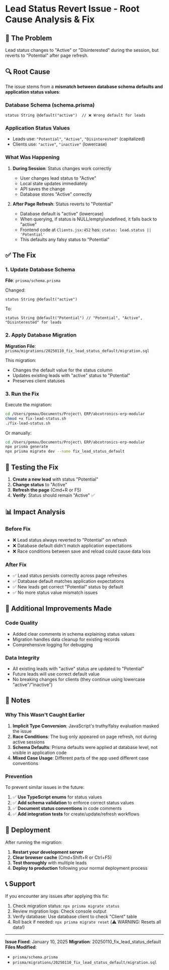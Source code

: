 # Lead Status Revert Issue - Root Cause Analysis & Fix

## 🐛 The Problem

Lead status changes to "Active" or "Disinterested" during the session, but reverts to "Potential" after page refresh.

## 🔍 Root Cause

The issue stems from a **mismatch between database schema defaults and application status values**:

### Database Schema (schema.prisma)
```prisma
status String @default("active")  // ❌ Wrong default for leads
```

### Application Status Values
- Leads use: `"Potential"`, `"Active"`, `"Disinterested"` (capitalized)
- Clients use: `"active"`, `"inactive"` (lowercase)

### What Was Happening

1. **During Session**: Status changes work correctly
   - User changes lead status to "Active"
   - Local state updates immediately
   - API saves the change
   - Database stores "Active" correctly

2. **After Page Refresh**: Status reverts to "Potential"
   - Database default is "active" (lowercase)
   - When querying, if status is NULL/empty/undefined, it falls back to "active"
   - Frontend code at `Clients.jsx:452` has: `status: lead.status || 'Potential'`
   - This defaults any falsy status to "Potential"

## ✅ The Fix

### 1. Update Database Schema

**File**: `prisma/schema.prisma`

Changed:
```prisma
status String @default("active")
```

To:
```prisma
status String @default("Potential") // "Potential", "Active", "Disinterested" for leads
```

### 2. Apply Database Migration

**Migration File**: `prisma/migrations/20250110_fix_lead_status_default/migration.sql`

This migration:
- Changes the default value for the status column
- Updates existing leads with "active" status to "Potential"
- Preserves client statuses

### 3. Run the Fix

Execute the migration:

```bash
cd /Users/gemau/Documents/Project\ ERP/abcotronics-erp-modular
chmod +x fix-lead-status.sh
./fix-lead-status.sh
```

Or manually:

```bash
cd /Users/gemau/Documents/Project\ ERP/abcotronics-erp-modular
npx prisma generate
npx prisma migrate dev --name fix_lead_status_default
```

## 🧪 Testing the Fix

1. **Create a new lead** with status "Potential"
2. **Change status** to "Active"
3. **Refresh the page** (Cmd+R or F5)
4. **Verify**: Status should remain "Active" ✅

## 📊 Impact Analysis

### Before Fix
- ❌ Lead status always reverted to "Potential" on refresh
- ❌ Database default didn't match application expectations
- ❌ Race conditions between save and reload could cause data loss

### After Fix
- ✅ Lead status persists correctly across page refreshes
- ✅ Database default matches application expectations
- ✅ New leads get correct "Potential" status by default
- ✅ No more status value mismatch issues

## 🔧 Additional Improvements Made

### Code Quality
- Added clear comments in schema explaining status values
- Migration handles data cleanup for existing records
- Comprehensive logging for debugging

### Data Integrity
- All existing leads with "active" status are updated to "Potential"
- Future leads will use correct default value
- No breaking changes for clients (they continue using lowercase "active"/"inactive")

## 📝 Notes

### Why This Wasn't Caught Earlier

1. **Implicit Type Conversion**: JavaScript's truthy/falsy evaluation masked the issue
2. **Race Conditions**: The bug only appeared on page refresh, not during active sessions
3. **Schema Defaults**: Prisma defaults were applied at database level, not visible in application code
4. **Mixed Case Usage**: Different parts of the app used different case conventions

### Prevention

To prevent similar issues in the future:

1. ✅ **Use TypeScript enums** for status values
2. ✅ **Add schema validation** to enforce correct status values
3. ✅ **Document status conventions** in code comments
4. ✅ **Add integration tests** for create/update/refresh workflows

## 🚀 Deployment

After running the migration:

1. **Restart your development server**
2. **Clear browser cache** (Cmd+Shift+R or Ctrl+F5)
3. **Test thoroughly** with multiple leads
4. **Deploy to production** following your normal deployment process

## 📞 Support

If you encounter any issues after applying this fix:

1. Check migration status: `npx prisma migrate status`
2. Review migration logs: Check console output
3. Verify database: Use database client to check "Client" table
4. Roll back if needed: `npx prisma migrate reset` (⚠️ WARNING: Resets all data!)

---

**Issue Fixed**: January 10, 2025
**Migration**: 20250110_fix_lead_status_default
**Files Modified**: 
- `prisma/schema.prisma`
- `prisma/migrations/20250110_fix_lead_status_default/migration.sql`
